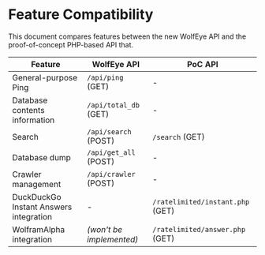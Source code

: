 # Feature Compatibility

This document compares features between the new WolfEye API and the proof-of-concept PHP-based API that.

| Feature | WolfEye API | PoC API |
| ------ | ------ | ------ |
| General-purpose Ping | `/api/ping` (GET) | - |
| Database contents information | `/api/total_db` (GET) | - |
| Search | `/api/search` (POST) | `/search` (GET) |
| Database dump | `/api/get_all` (POST) | - |
| Crawler management | `/api/crawler` (POST) | - |
| DuckDuckGo Instant Answers integration | - | `/ratelimited/instant.php` (GET) |
| WolframAlpha integration | *(won't be implemented)* | `/ratelimited/answer.php` (GET) |
